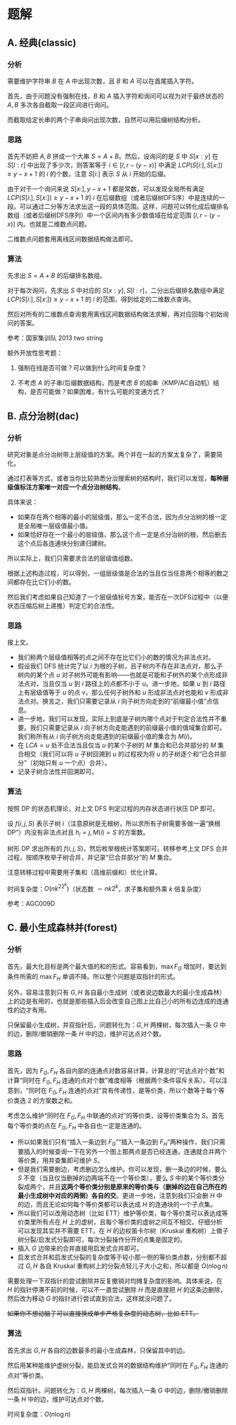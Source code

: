 # 题解

## A. 经典(classic)

### 分析

需要维护字符串 $B$ 在 $A$ 中出现次数，且 $B$ 和 $A$ 可以在首尾插入字符。

首先，由于问题没有强制在线，$B$ 和 $A$ 插入字符和询问可以视为对于最终状态的 $A,B$ 多次各自截取一段区间进行询问。

而截取给定长串的两个子串询问出现次数，自然可以用后缀树结构分析。

### 思路

首先不妨把 $A,B$ 拼成一个大串 $S=A+B$。然后，设询问的是 $S$ 中 $S[x:y]$ 在 $S[l:r]$ 中出现了多少次，则答案等于 $i\in [l,r-(y-x)]$ 中满足 $LCP(S[i:],S[x:])\ge y-x+1$ 的 $i$ 的个数，注意 $S[i:]$ 表示 $S$ 从 $i$ 开始的后缀。

由于对于一个询问来说 $S[x:], y-x+1$ 都是常数，可以发现全局所有满足 $LCP(S[i:], S[x:])\ge y-x+1$ 的 $i$ 在后缀数组（或者后缀树DFS序）中是连续的一段。可以通过二分等方法求出这一段的具体范围。这样，问题可以转化成后缀排名数组（或者后缀树DFS序列）中一个区间内有多少数值域在给定范围 $[l,r-(y-x)]$ 内。也就是二维数点问题。

二维数点问题套用离线区间数据结构做法即可。

### 算法

先求出 $S=A+B$ 的后缀排名数组。

对于每次询问，先求出 $S$ 中对应的 $S[x:y],S[l:r]$，二分出后缀排名数组中满足 $LCP(S[i:], S[x:])\ge y-x+1$ 的 $i$ 的范围，得到给定的二维数点查询。

然后对所有的二维数点查询套用离线区间数据结构做法求解，再对应回每个初始询问的答案。

参考：国家集训队 2013 two string

额外开放性思考题：

1. 强制在线是否可做？可以做到什么时间复杂度？

2. 不考虑 $A$ 的子串/后缀数据结构，而是考虑 $B$ 的超串（KMP/AC自动机）结构，是否可能做？如果困难，有什么可能的变通方式？

## B. 点分治树(dac)

### 分析

研究对象是点分治树带上层级值的方案。两个并在一起的方案太复杂了，需要简化。

通过打表等方式，或者当你比较熟悉分治搜索树的结构时，我们可以发现，**每种层级值标注方案唯一对应一个点分治树结构**。

具体来说：
- 如果存在两个相等的最小的层级值，那么一定不合法，因为点分治树的根一定是全局唯一层级值最小值。
- 如果恰好存在一个最小的层级值，那么这个点一定是点分治树的根，然后删去这个点后各连通块分别递归建树。

所以实际上，我们只需要求合法的层级值组数。

根据上述构造过程，可以得到，一组层级值是合法的当且仅当任意两个相等的数之间都存在比它们小的数。

然后我们考虑如果自己知道了一个层级值标号方案，能否在一次DFS过程中（以便状态压缩后树上递推）判定它的合法性。

### 思路

接上文。

- 我们称两个层级值相等的点之间不存在比它们小的数的情况为非法点对。
- 假设我们 DFS 统计完了以 $i$ 为根的子树，且子树内不存在非法点对，那么子树内的某个点 $u$ 对子树外可能有影响——也就是可能和子树外的某个点形成非法点对，当且仅当 $u$ 到 $i$ 路径上的点都不小于 $u$。进一步地，如果 $u$ 到 $i$ 路径上有层级值等于 $u$ 的点 $v$，那么任何子树外和 $u$ 形成非法点对也能和 $v$ 形成非法点对。换言之，我们只需要记录从 $i$ 向子树方向走到的“前缀最小值”点信息。
- 进一步地，我们可以发现，实际上到底是子树内哪个点对于判定合法性并不重要。我们只需要记录从 $i$ 向子树方向走能遇到的前缀最小值的值域集合即可。我们称所有从 $i$ 向子树方向走能遇到的前缀最小值的集合为 $M(i)$。
- 在 $LCA=u$ 处不合法当且仅当 $u$ 的某个子树的 $M$ 集合和已合并部分的 $M$ 集合相交（我们可以将 $u$ 子树回溯到 $u$ 的过程视为将 $u$ 的子树逐个和“已合并部分”（初始只有 $u$ 一个点）合并）。
- 记录子树合法性并回溯即可。

### 算法

按照 DP 的状态机理论，对上文 DFS 判定过程的内存状态进行状压 DP 即可。

设 $f(i,j,S)$ 表示子树 $i$（注意原树是无根树，所以求所有子树需要多做一遍“换根 DP”）内没有非法点对且 $h_i=j,M(i)=S$ 的方案数。

树形 DP 求出所有的 $f(i,j,S)$，然后枚举根统计答案即可。转移参考上文 DFS 合并过程，按顺序枚举子树合并，并记录“已合并部分”的 $M$ 集合。

注意转移过程中需要用子集和（高维前缀和）优化计算。

时间复杂度：$O(nk^22^k)$（状态数 $\sim nk2^k$，求子集和额外乘 $k$ 倍复杂度）

参考：AGC009D

## C. 最小生成森林并(forest)

### 分析

首先，最大化目标是两个最大值的和的形式。容易看到，$\max F_G$ 增加时，要达到条件所需的 $\max F_H$ 单调不降。所以整个问题是双指针的形式。

另外，容易注意到只有 $G,H$ 各自最小生成树（或者说边数最大的最小生成森林）上的边是有用的，也就是那些插入后会改变自己图上比自己小的所有边连成的连通性的边才有用。

只保留最小生成树，并双指针后，问题转化为：$G,H$ 两棵树，每次插入一条 $G$ 中的边，删除/撤销删除一条 $H$ 中的边，维护可达点对个数。

### 思路


首先，因为 $F_G,F_H$ 各自内部的连通点对数容易计算，计算总的“可达点对个数”和计算“同时在 $F_G,F_H$ 连通的点对个数”难度相等（根据两个条件容斥关系）。可以注意到，“同时在 $F_G,F_H$ 连通的点对”具有传递性，是等价类，所以个数等于每个等价类选 $2$ 的方案数之和。

考虑怎么维护“同时在 $F_G,F_H$ 中联通的点对”的等价类，设等价类集合为 $S$。首先每个等价类的点在 $F_G,F_H$ 中各自也一定是连通的。

- 所以如果我们只有“插入一条边到 $F_G$”“插入一条边到 $F_H$”两种操作，我们只需要插入的时候查询一下在另外一个图上那两点是否已经连通，连通就合并两个等价类，用并查集即可维护 $S$。
- 但是我们需要删边，考虑删边怎么维护。你可以发现，删一条边的时候，要么 $S$ 不变（当且仅当删掉的边两端不在一个等价类），要么 $S$ 中的某个等价类分裂成两个，并且**这两个等价类分别是原来的等价类与（删掉的边在自己所在的最小生成树中对应的两侧）各自的交**。更进一步地，注意到我们只会删 $H$ 中的边，而且无论如何每个等价类都可以表达成 $H$ 的连通块的一个子点集。
- 所以我们可以改用动态树（比如 ETT）维护等价类，每个等价类可以表达成等价类里所有点在 $H$ 上的虚树，且每个等价类的虚树之间互不相交。仔细分析可以发现其实并不需要 ETT，在 $H$ 的边权笛卡尔树（Kruskal 重构树）上做子树分裂/启发式分裂即可，每次分裂操作分开的点集是固定的。
- 插入 $G$ 边带来的合并直接用启发式合并即可。
- 启发式合并和启发式分裂的复杂度等于较小那一侧的等价类点数，分别都不超过 $G,H$ 各自 Kruskal 重构树上的分裂点轻儿子大小之和，所以都是 $O(n \log n)$

需要处理一下双指针的尝试删除并反复撤销对均摊复杂度的影响。具体来说，在 $H$ 的指针停滞不前的时候，可以不一直尝试删除 $H$ 而是直接把 $H$ 的这条边删除，然后改为移动 $G$ 的指针进行尝试直到合法，这样就没问题了。

~~如果你不想动脑子可以直接换成单步严格复杂度的动态树，比如 ETT。~~

### 算法

首先求出 $G,H$ 各自的边数最多的最小生成森林，只保留其中的边。

然后用某种能维护虚树分裂，能启发式合并的数据结构维护“同时在 $F_G,F_H$ 连通的点对”等价类。

然后双指针。问题转化为：$G,H$ 两棵树，每次插入一条 $G$ 中的边，删除/撤销删除一条 $H$ 中的边，维护可达点对个数。

时间复杂度：$O(n\log n)$